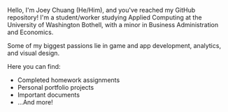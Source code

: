 Hello, I'm Joey Chuang (He/Him), and you've reached my GitHub repository! I'm a student/worker studying Applied Computing at the University of Washington Bothell, with a minor in Business Administration and Economics.

Some of my biggest passions lie in game and app development, analytics, and visual design.

Here you can find:

- Completed homework assignments
- Personal portfolio projects
- Important documents
- ...And more!

<!---
jchuang71/jchuang71 is a ✨ special ✨ repository because its `README.md` (this file) appears on your GitHub profile.
You can click the Preview link to take a look at your changes.
--->
